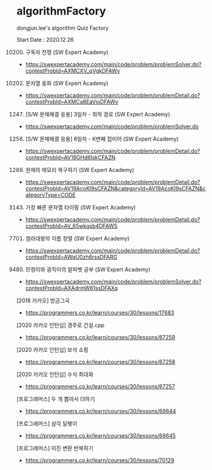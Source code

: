 # algorithmFactory
dongjun.lee's algorithm Quiz Factory

Start Date : 2020.12.26

10200. 구독자 전쟁 (SW Expert Academy)
 - https://swexpertacademy.com/main/code/problem/problemSolver.do?contestProbId=AXMCXV_qVgkDFAWv
10202. 문자열 동화 (SW Expert Academy)
  - https://swexpertacademy.com/main/code/problem/problemDetail.do?contestProbId=AXMCa8EaVioDFAWv
1247. [S/W 문제해결 응용] 3일차 - 최적 경로 (SW Expert Academy)
 - https://swexpertacademy.com/main/code/problem/problemSolver.do
1256. [S/W 문제해결 응용] 6일차 - K번째 접미어 (SW Expert Academy)
 - https://swexpertacademy.com/main/code/problem/problemDetail.do?contestProbId=AV18GHd6IskCFAZN
1289. 원재의 메모리 복구하기 (SW Expert Academy)
 - https://swexpertacademy.com/main/code/problem/problemDetail.do?contestProbId=AV19AcoKI9sCFAZN&categoryId=AV19AcoKI9sCFAZN&categoryType=CODE
3143. 가장 빠른 문자열 타이핑 (SW Expert Academy)
 - https://swexpertacademy.com/main/code/problem/problemDetail.do?contestProbId=AV_65wkqsb4DFAWS
7701. 염라대왕의 이름 정렬 (SW Expert Academy)
 - https://swexpertacademy.com/main/code/problem/problemDetail.do?contestProbId=AWqU0zh6rssDFARG
9480. 민정이와 광직이의 알파벳 공부 (SW Expert Academy)
 - https://swexpertacademy.com/main/code/problem/problemSolver.do?contestProbId=AXAdrmW61ssDFAXq
 
[2018 카카오] 방금그곡
 - https://programmers.co.kr/learn/courses/30/lessons/17683
 
[2020 카카오 인턴십] 경주로 건설.cpp
  - https://programmers.co.kr/learn/courses/30/lessons/67259
 
[2020 카카오 인턴십] 보석 쇼핑
 - https://programmers.co.kr/learn/courses/30/lessons/67258
 
[2020 카카오 인턴십] 수식 최대화
 - https://programmers.co.kr/learn/courses/30/lessons/67257
 
[프로그래머스] 두 개 뽑아서 더하기
 - https://programmers.co.kr/learn/courses/30/lessons/68644
 
[프로그래머스] 삼각 달팽이
 - https://programmers.co.kr/learn/courses/30/lessons/68645

[프로그래머스] 이진 변환 반복하기
 - https://programmers.co.kr/learn/courses/30/lessons/70129
 

 
